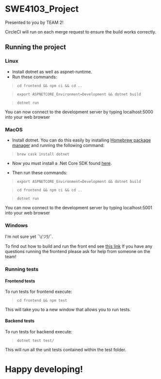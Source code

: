 # SWE4103_Project

Presented to you by TEAM 2!

CircleCI will run on each merge request to ensure the build works correctly. 

## Running the project ##
### Linux ###
* Install dotnet as well as aspnet-runtime. 
* Run these commands:
>`cd frontend && npm ci && cd ..`

>`export ASPNETCORE_Environment=Development && dotnet build`

>`dotnet run`

You can now connect to the development server by typing localhost:5000 into your web browser 

### MacOS ###
* Install dotnet. You can do this easily by installing [Homebrew package manager](https://brew.sh/) and running the following command:
>`brew cask install dotnet`

* Now you must install a .Net Core SDK found [here](https://aka.ms/dotnet-download).

* Then run these commands:
>`export ASPNETCORE_Environment=Development && dotnet build`

>`cd frontend && npm ci && cd ..`

>`dotnet run`

You can now connect to the development server by typing localhost:5001 into your web browser

### Windows ###
I'm not sure yet ¯\\_(ツ)_/¯.

To find out how to build and run the front end see [this link](./frontend)
If you have any questions running the frontend please ask for help from someone on the team! 


### Running tests ###
#### Frontend tests ####
To run tests for frontend execute:
>`cd frontend && npm test`

This will take you to a new window that allows you to run tests.

#### Backend tests ####
To run tests for backend execute:
>`dotnet test test/`

This will run all the unit tests contained within the test folder.

# Happy developing! #

